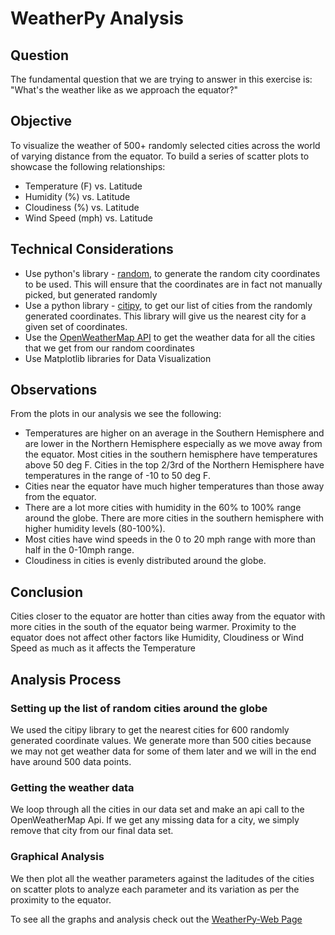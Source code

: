 # WeatherPy Analysis

## Question 
The fundamental question that we are trying to answer in this exercise is:
"What's the weather like as we approach the equator?"

## Objective
To visualize the weather of 500+ randomly selected cities across the world of varying distance from the equator. To build a series of scatter plots to showcase the following relationships:

* Temperature (F) vs. Latitude
* Humidity (%) vs. Latitude
* Cloudiness (%) vs. Latitude
* Wind Speed (mph) vs. Latitude

## Technical Considerations
* Use python's library - [random](https://docs.python.org/3/library/random.html#), to generate the random city coordinates to be used. This will ensure that the coordinates are in fact not manually picked, but generated randomly
* Use a python library - [citipy](https://pypi.python.org/pypi/citipy), to get our list of cities from the randomly generated coordinates. This library will give us the nearest city for a given set of coordinates.
* Use the [OpenWeatherMap API](https://openweathermap.org/api) to get the weather data for all the cities that we get from our random coordinates
* Use Matplotlib libraries for Data Visualization

## Observations
From the plots in our analysis we see the following:
* Temperatures are higher on an average in the Southern Hemisphere and are lower in the Northern Hemisphere especially as we move away from the equator. Most cities in the southern hemisphere have temperatures above 50 deg F. Cities in the top 2/3rd of the Northern Hemisphere have temperatures in the range of -10 to 50 deg F.
* Cities near the equator have much higher temperatures than those away from the equator.
* There are a lot more cities with humidity in the 60% to 100% range around the globe. There are more cities in the southern hemisphere with higher humidity levels (80-100%).
* Most cities have wind speeds in the 0 to 20 mph range with more than half in the 0-10mph range.
* Cloudiness in cities is evenly distributed around the globe.

## Conclusion
Cities closer to the equator are hotter than cities away from the equator with more cities in the south of the equator being warmer. Proximity to the equator does not affect other factors like Humidity, Cloudiness or Wind Speed as much as it affects the Temperature

## Analysis Process
### Setting up the list of random cities around the globe
We used the citipy library to get the nearest cities for 600 randomly generated coordinate values. We generate more than 500 cities because we may not get weather data for some of them later and we will in the end have around 500 data points.

### Getting the weather data
We loop through all the cities in our data set and make an api call to the OpenWeatherMap Api. If we get any missing data for a city, we simply remove that city from our final data set.

### Graphical Analysis
We then plot all the weather parameters against the laditudes of the cities on scatter plots to analyze each parameter and its variation as per the proximity to the equator.

To see all the graphs and analysis check out the [WeatherPy-Web Page](file:///Users/rupali/GitHub/WeatherPy-Web/index.html)



